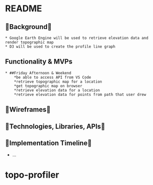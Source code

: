 # README

## :small_blue_diamond:Background:small_blue_diamond:
    * Google Earth Engine will be used to retrieve elevation data and render topographic map
    * D3 will be used to create the profile line graph

## Functionality & MVPs
    * ##Friday Afternoon & Weekend
        *be able to access API from VS Code
        *retrieve topographic map for a location
        *get topographic map on browser
        *retrieve elevation data for a location
        *retrieve elevation data for points from path that user drew


## :small_blue_diamond:Wireframes:small_blue_diamond:
    

## :small_blue_diamond:Technologies, Libraries, APIs:small_blue_diamond:


## :small_blue_diamond:Implementation Timeline:small_blue_diamond:



* ...
# topo-profiler
